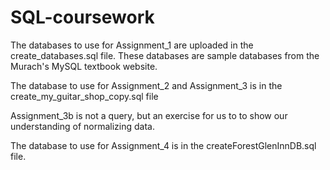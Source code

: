 # SQL-coursework
The databases to use for Assignment_1 are uploaded in the create_databases.sql file. These databases are sample databases from the Murach's MySQL textbook website.

The database to use for Assignment_2 and Assignment_3 is in the create_my_guitar_shop_copy.sql file

Assignment_3b is not a query, but an exercise for us to to show our understanding of normalizing data.

The database to use for Assignment_4 is in the createForestGlenInnDB.sql file.
